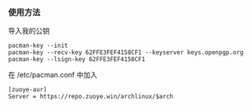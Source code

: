 ### 使用方法

导入我的公钥

```undefined
pacman-key --init
pacman-key --recv-key 62FFE3FEF4158CF1 --keyserver keys.openpgp.org
pacman-key --lsign-key 62FFE3FEF4158CF1
```

在 /etc/pacman.conf 中加入

```undefined
[zuoye-aur]
Server = https://repo.zuoye.win/archlinux/$arch
```
